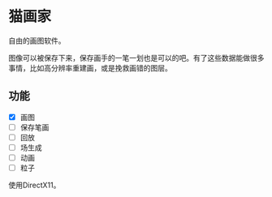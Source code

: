 # 猫画家
自由的画图软件。

图像可以被保存下来，保存画手的一笔一划也是可以的吧。有了这些数据能做很多事情，比如高分辨率重建画，或是挽救画错的图层。

## 功能
- [x] 画图
- [ ] 保存笔画
- [ ] 回放
- [ ] 场生成
- [ ] 动画
- [ ] 粒子

使用DirectX11。
